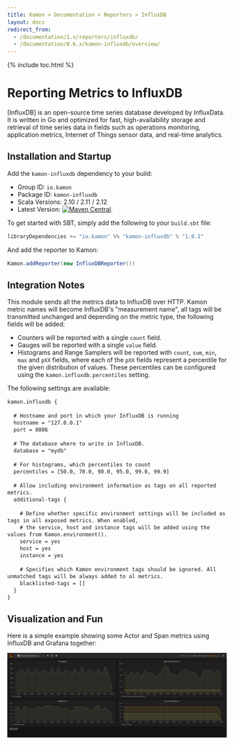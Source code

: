 ```yaml
---
title: Kamon > Documentation > Reporters > InfluxDB
layout: docs
redirect_from:
  - /documentation/1.x/reporters/influxdb/
  - /documentation/0.6.x/kamon-influxdb/overview/
---
```


{% include toc.html %}

Reporting Metrics to InfluxDB
===================

[InfluxDB] is an open-source time series database developed by InfluxData. It is written in Go and optimized for fast,
high-availability storage and retrieval of time series data in fields such as operations monitoring, application metrics,
Internet of Things sensor data, and real-time analytics.


## Installation and Startup

Add the `kamon-influxdb` dependency to your build:
  - Group ID: `io.kamon`
  - Package ID: `kamon-influxdb`
  - Scala Versions: 2.10 / 2.11 / 2.12
  - Latest Version: [![Maven Central](https://maven-badges.herokuapp.com/maven-central/io.kamon/kamon-influxdb_2.11/badge.svg)](https://maven-badges.herokuapp.com/maven-central/io.kamon/kamon-influxdb_2.11).


To get started with SBT, simply add the following to your `build.sbt` file:

```scala
libraryDependencies += "io.kamon" %% "kamon-influxdb" % "1.0.1"
```

And add the reporter to Kamon:

```scala
Kamon.addReporter(new InfluxDBReporter())
```

## Integration Notes

This module sends all the metrics data to InfluxDB over HTTP. Kamon metric names will become InfluxDB's "measurement name",
all tags will be transmitted unchanged and depending on the metric type, the following fields will be added:
  - Counters will be reported with a single `count` field.
  - Gauges will be reported with a single `value` field.
  - Histograms and Range Samplers will be reported with `count`, `sum`, `min`, `max` and `pXX` fields, where each of the
    `pXX` fields represent a percentile for the given distribution of values. These percentiles can be configured using
    the `kamon.influxdb.percentiles` setting.

The following settings are available:

```typesafeconfig
kamon.influxdb {

  # Hostname and port in which your InfluxDB is running
  hostname = "127.0.0.1"
  port = 8086

  # The database where to write in InfluxDB.
  database = "mydb"

  # For histograms, which percentiles to count
  percentiles = [50.0, 70.0, 90.0, 95.0, 99.0, 99.9]

  # Allow including environment information as tags on all reported metrics.
  additional-tags {

    # Define whether specific environment settings will be included as tags in all exposed metrics. When enabled,
    # the service, host and instance tags will be added using the values from Kamon.environment().
    service = yes
    host = yes
    instance = yes

    # Specifies which Kamon environment tags should be ignored. All unmatched tags will be always added to al metrics.
    blacklisted-tags = []
  }
}

```


Visualization and Fun
---------------------

Here is a simple example showing some Actor and Span metrics using InfluxDB and Grafana together:

<img class="img-fluid my-4" src="/assets/img/influxdb-dashboard.png">

[Datadog]: http://www.datadoghq.com/
[get started]: /introduction/get-started/
